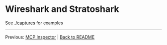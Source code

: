 # Wireshark and Stratoshark
See [./captures](./captures) for examples

---
Previous: [MCP Inspector](./debug_inspector.md) | [Back to README](./README.md)
